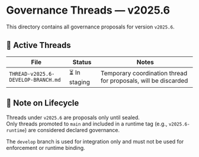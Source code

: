 # Governance Threads — v2025.6

This directory contains all governance proposals for version `v2025.6`.

## 🧵 Active Threads

| File | Status | Notes |
|------|--------|-------|
| `THREAD-v2025.6-DEVELOP-BRANCH.md` | ⏳ In staging | Temporary coordination thread for proposals, will be discarded |

## 🛑 Note on Lifecycle

Threads under `v2025.6` are proposals only until sealed.  
Only threads promoted to `main` and included in a runtime tag (e.g., `v2025.6-runtime`) are considered declared governance.

The `develop` branch is used for integration only and must not be used for enforcement or runtime binding.
